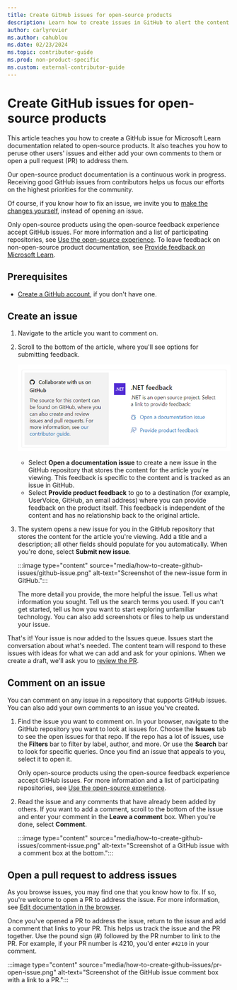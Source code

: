 ```yaml
---
title: Create GitHub issues for open-source products
description: Learn how to create issues in GitHub to alert the content team when you spot errors in Microsoft Learn documentation for open-source products.
author: carlyrevier
ms.author: cahublou
ms.date: 02/23/2024
ms.topic: contributor-guide
ms.prod: non-product-specific
ms.custom: external-contributor-guide
---
```


# Create GitHub issues for open-source products

This article teaches you how to create a GitHub issue for Microsoft Learn documentation related to open-source products. It also teaches you how to peruse other users' issues and either add your own comments to them or open a pull request (PR) to address them.

Our open-source product documentation is a continuous work in progress. Receiving good GitHub issues from contributors helps us focus our efforts on the highest priorities for the community.

Of course, if you know how to fix an issue, we invite you to [make the changes yourself](how-to-write-quick-edits.md), instead of opening an issue.

Only open-source products using the open-source feedback experience accept GitHub issues. For more information and a list of participating repositories, see [Use the open-source experience](provide-feedback.md#use-the-open-source-experience). To leave feedback on non-open-source product documentation, see [Provide feedback on Microsoft Learn](provide-feedback.md).

## Prerequisites

- [Create a GitHub account](index.md#create-a-github-account), if you don't have one.

## Create an issue

1. Navigate to the article you want to comment on.
1. Scroll to the bottom of the article, where you'll see options for submitting feedback.

    ![Screenshot of the bottom of an article, showing the feedback options.](media/how-to-create-github-issues/feedback-links.png)

    - Select **Open a documentation issue** to create a new issue in the GitHub repository that stores the content for the article you're viewing. This feedback is specific to the content and is tracked as an issue in GitHub.
    - Select **Provide product feedback** to go to a destination (for example, UserVoice, GitHub, an email address) where you can provide feedback on the product itself. This feedback is independent of the content and has no relationship back to the original article.

1. The system opens a new issue for you in the GitHub repository that stores the content for the article you're viewing. Add a title and a description; all other fields should populate for you automatically. When you're done, select **Submit new issue**.

    :::image type="content" source="media/how-to-create-github-issues/github-issue.png" alt-text="Screenshot of the new-issue form in GitHub.":::

    The more detail you provide, the more helpful the issue. Tell us what information you sought. Tell us the search terms you used. If you can't get started, tell us how you want to start exploring unfamiliar technology. You can also add screenshots or files to help us understand your issue.

That's it! Your issue is now added to the Issues queue. Issues start the conversation about what's needed. The content team will respond to these issues with ideas for what we can add and ask for your opinions. When we create a draft, we'll ask you to [review the PR](#review-open-prs).

## Comment on an issue

You can comment on any issue in a repository that supports GitHub issues. You can also add your own comments to an issue you've created.

1. Find the issue you want to comment on. In your browser, navigate to the GitHub repository you want to look at issues for. Choose the **Issues** tab to see the open issues for that repo. If the repo has a lot of issues, use the **Filters** bar to filter by label, author, and more. Or use the **Search** bar to look for specific queries. Once you find an issue that appeals to you, select it to open it.

    Only open-source products using the open-source feedback experience accept GitHub issues. For more information and a list of participating repositories, see [Use the open-source experience](provide-feedback.md#use-the-open-source-experience).

1. Read the issue and any comments that have already been added by others. If you want to add a comment, scroll to the bottom of the issue and enter your comment in the **Leave a comment** box. When you're done, select **Comment**.

    :::image type="content" source="media/how-to-create-github-issues/comment-issue.png" alt-text="Screenshot of a GitHub issue with a comment box at the bottom.":::

## Open a pull request to address issues

As you browse issues, you may find one that you know how to fix. If so, you're welcome to open a PR to address the issue. For more information, see [Edit documentation in the browser](how-to-write-quick-edits.md).

Once you've opened a PR to address the issue, return to the issue and add a comment that links to your PR. This helps us track the issue and the PR together. Use the pound sign (#) followed by the PR number to link to the PR. For example, if your PR number is 4210, you'd enter `#4210` in your comment.

:::image type="content" source="media/how-to-create-github-issues/pr-open-issue.png" alt-text="Screenshot of the GitHub issue comment box with a link to a PR.":::
